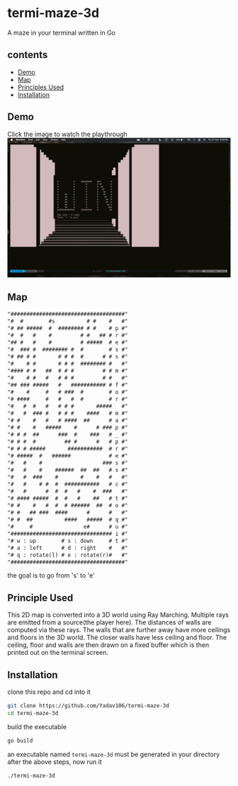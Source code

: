 # termi-maze-3d

A maze in your terminal written in Go

## contents
- [Demo](#demo)
- [Map](#map)
- [Principles Used](#principle-used)
- [Installation](#installation)

## Demo
Click the image to watch the playthrough
[![Watch the playthrough video](win_screen.jpg)](https://www.youtube.com/watch?v=jSCObg4g06g)

## Map
```
"####################################"
"#  #        #s          # #    #   #"
"# ## #####  #  ######## # #    # p #"
"#  #   #    #         # #   ## # r #"
"## #   #    #         # #####  # e #"
"#  ### #  ######## #  #        # s #"
"# ## # #       # # #  #      # # s #"
"#    # #       # # #  ######## #   #"
"#### # #   ##  # # #         # # m #"
"#    # #   #   # # #         # #   #"
"## ### #####   #   ########### # f #"
"#    #     #   # ###  #        # o #"
"# ####     #   #   #  #        # r #"
"#   #  #   #   # # #       #####   #"
"#   #  ### #   # # #    ####   # m #"
"# #    #   #   # ####  ##      # a #"
"# #    #   #####    #      # ### p #"
"# # #  ##      ###  #    ###   # _ #"
"# # #  #         ## #      #   # p #"
"# # # #####       ###########  # r #"
"# #####  #   ######            # e #"
"#   #    #                   ### s #"
"#   #    #    ######  ##  ##   # s #"
"#   #  ###    #       #    #   #   #"
"#   #    # #  #  ###########   # c #"
"#   #      #  #  #   #    #  ###   #"
"# #### #####  #  #   #    ##   # t #"
"# #    #   #  #  # ######  ##  # o #"
"# #   ## ###  ####      #      #   #"
"# #  ##          ####   #####  # q #"
"#     #                e#      # u #"
"################################ i #"
"# w : up        # s : down     # t #"
"# a : left      # d : right    #   #"
"# q : rotate(l) # e : rotate(r)#   #"
"####################################"
```
the goal is to go from 's' to 'e'

## Principle Used
This 2D map is converted into a 3D world using Ray Marching. Multiple rays are emitted from a source(the player here).
The distances of walls are computed via these rays.
The walls that are further away have more ceilings and floors in the 3D world.
The closer walls have less ceiling and floor.
The ceiling, floor and walls are then drawn on a fixed buffer which is then printed out on the terminal screen.

## Installation
clone this repo and cd into it
```zsh
git clone https://github.com/Yadav106/termi-maze-3d
cd termi-maze-3d
```

build the executable
```zsh
go build
```

an executable named `termi-maze-3d` must be generated in your directory after the above steps, now run it
```zsh
./termi-maze-3d
```








